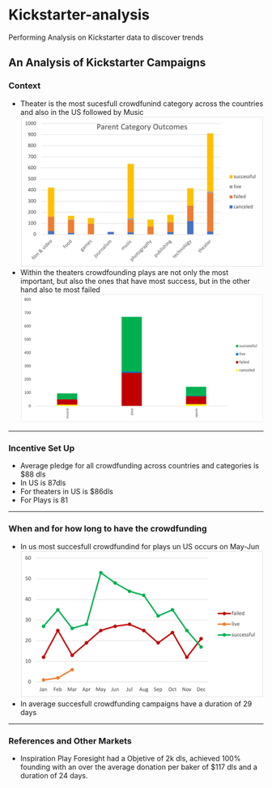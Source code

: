 # Kickstarter-analysis
Performing Analysis on Kickstarter data to discover trends
## An Analysis of Kickstarter Campaigns
### Context
* Theater is the most sucesfull crowdfunind category across the countries and also in the US followed by Music
![All Categories in US](/ALLCATUS.png)
* Within the theaters crowdfounding plays are not only the most important, but also the ones that have most success, but in the other hand also te most failed
![Theaters detail in US](/US_TSUBCAT.png)
---
### Incentive Set Up
* Average pledge for all crowdfunding across countries and categories is $88 dls
* In US is 87dls
* For theaters in US is $86dls
* For Plays is 81
---
### When and for how long to have the crowdfunding
* In us most succesfull crowdfundind for plays un US occurs on May-Jun
![Monthy US Trend](MONTHSUS.png)
* In average succesfull crowdfunding campaigns have a duration of 29 days
---
### References and Other Markets
* Inspiration Play Foresight had a Objetive of 2k dls, achieved 100% founding with an over the average donation per baker of $117 dls and a duration of 24 days.
